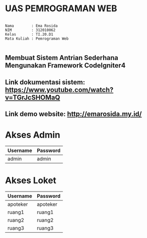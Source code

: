 # UAS PEMROGRAMAN WEB

```

Nama        : Ema Rosida
NIM         : 312010062
Kelas       : TI.20.D1
Mata Kuliah : Pemrograman Web


````

## Membuat Sistem Antrian Sederhana Mengunakan Framework CodeIgniter4

## Link dokumentasi sistem: https://www.youtube.com/watch?v=TGrJcSHOMaQ

## Link demo website: http://emarosida.my.id/

# Akses Admin
| Username | Password |
| ------ | ------ |
| admin | admin |

# Akses Loket
| Username | Password |
| ------ | ------ |
| apoteker | apoteker |
| ruang1 | ruang1 |
| ruang2 | ruang2 |
| ruang3 | ruang3 |
